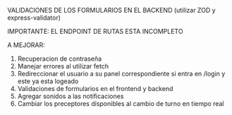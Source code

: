 VALIDACIONES DE LOS FORMULARIOS EN EL BACKEND (utilizar ZOD y express-validator)

IMPORTANTE:
EL ENDPOINT DE RUTAS ESTA INCOMPLETO

A MEJORAR:
1. Recuperacion de contraseña
2. Manejar errores al utilizar fetch
3. Redireccionar el usuario a su panel correspondiente si entra en /login y este ya esta logeado
4. Validaciones de formularios en el frontend y backend
5. Agregar sonidos a las notificaciones
6. Cambiar los preceptores disponibles al cambio de turno en tiempo real